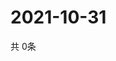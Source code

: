 # 2021-10-31
  共 0条

  <!-- BEGIN -->
  <!-- 最后更新时间Sun Oct 31 2021 19:02:28 GMT+0000 (Coordinated Universal Time) -->
  
  <!-- END -->
  
  